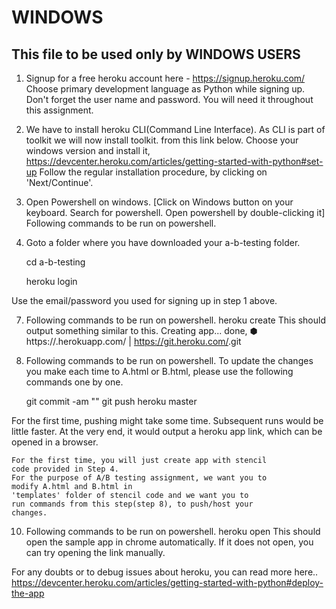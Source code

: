 # WINDOWS

## This file to be used only by WINDOWS USERS

1.  Signup for a free heroku account here - https://signup.heroku.com/
    Choose primary development language as Python while signing up.
    Don't forget the user name and  password. You will need it
    throughout this assignment.

2.   We have to install heroku CLI(Command Line Interface).
     As CLI is part of toolkit we will now install toolkit.
     from this link below. Choose your windows version and install it,
     https://devcenter.heroku.com/articles/getting-started-with-python#set-up
     Follow the regular installation procedure, by clicking on 'Next/Continue'.

3. Open Powershell on windows.
    [Click on Windows button on your keyboard. Search for powershell. Open powershell by
    double-clicking it]
    Following commands to be run on powershell.
4. Goto a folder where you have downloaded your a-b-testing folder.

    cd a-b-testing

    heroku login

 Use the email/password you used for signing up in step 1 above.

7. Following commands to be run on powershell.
    heroku create
  This should output something similar to this.
  Creating app... done, ⬢ <randomappname>
  https://<randomappname>.herokuapp.com/ | https://git.heroku.com/<randomappname>.git

8.  Following commands to be run on powershell.
 To update the changes you make each time to A.html or B.html, please use
   the following commands one by one.

    git commit -am "<Commit message>"
    git push heroku master

  For the first time, pushing might take some time.
  Subsequent runs would be little faster.
  At the very end, it would output a heroku app link,
  which can be opened in a browser.

    For the first time, you will just create app with stencil
    code provided in Step 4.
    For the purpose of A/B testing assignment, we want you to
    modify A.html and B.html in
    'templates' folder of stencil code and we want you to
    run commands from this step(step 8), to push/host your
    changes.


10. Following commands to be run on powershell.
    heroku open
  This should open the sample app in chrome automatically.
  If it does not open, you can
  try opening the link manually.

  For any doubts or to debug issues about heroku, you can read more here..
  https://devcenter.heroku.com/articles/getting-started-with-python#deploy-the-app
